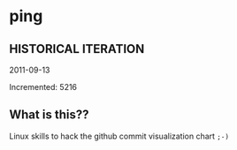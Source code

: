 # ping

## HISTORICAL ITERATION
2011-09-13

Incremented: 5216

## What is this?? 
Linux skills to hack the github commit visualization chart `;-)`
